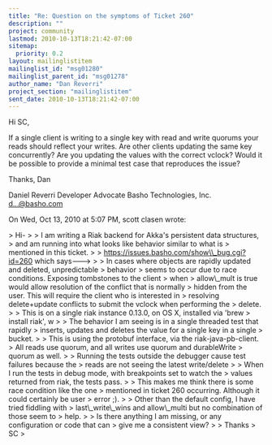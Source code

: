 ```yaml
---
title: "Re: Question on the symptoms of Ticket 260"
description: ""
project: community
lastmod: 2010-10-13T18:21:42-07:00
sitemap:
  priority: 0.2
layout: mailinglistitem
mailinglist_id: "msg01280"
mailinglist_parent_id: "msg01278"
author_name: "Dan Reverri"
project_section: "mailinglistitem"
sent_date: 2010-10-13T18:21:42-07:00
---
```



Hi SC,

If a single client is writing to a single key with read and write quorums
your reads should reflect your writes. Are other clients updating the same
key concurrently? Are you updating the values with the correct vclock? Would
it be possible to provide a minimal test case that reproduces the issue?

Thanks,
Dan

Daniel Reverri
Developer Advocate
Basho Technologies, Inc.
d...@basho.com


On Wed, Oct 13, 2010 at 5:07 PM, scott clasen wrote:

&gt; Hi-
&gt;
&gt; I am writing a Riak backend for Akka's persistent data structures,
&gt; and am running into what looks like behavior similar to what is
&gt; mentioned in this ticket.
&gt;
&gt; https://issues.basho.com/show\\_bug.cgi?id=260 which says---&gt;
&gt;
&gt; In cases where objects are rapidly updated and deleted, unpredictable
&gt; behavior
&gt; seems to occur due to race conditions. Exposing tombstones to the client
&gt; when
&gt; allow\\_mult is true would allow resolution of the conflict that is normally
&gt; hidden from the user. This will require the client who is interested in
&gt; resolving delete+update conflicts to submit the vclock when performing the
&gt; delete.
&gt;
&gt; This is on a single riak instance 0.13.0, on OS X, installed via 'brew
&gt; install riak', w
&gt;
&gt; The behavior I am seeing is in a single threaded test that rapidly
&gt; inserts, updates and deletes the value for a single key in a single
&gt; bucket.
&gt;
&gt; This is using the protobuf interface, via the riak-java-pb-client.
&gt; All reads use quorum, and all writes use quorum and durableWrite
&gt; quorum as well.
&gt;
&gt; Running the tests outside the debugger cause test failures because the
&gt; reads are not seeing the latest write/delete
&gt;
&gt; When I run the tests in debug mode, with breakpoints set to watch the
&gt; values returned from riak, the tests pass.
&gt;
&gt; This makes me think there is some race condition like the one
&gt; mentioned in ticket 260 occurring. Although it could certainly be user
&gt; error ;).
&gt;
&gt; Other than the default config, I have tried fiddling with
&gt; last\\_write\\_wins and allow\\_multi but no combination of those seem to
&gt; help.
&gt;
&gt; Is there anything I am missing, or any configuration or code that can
&gt; give me a consistent view?
&gt;
&gt; Thanks
&gt; SC
&gt;


